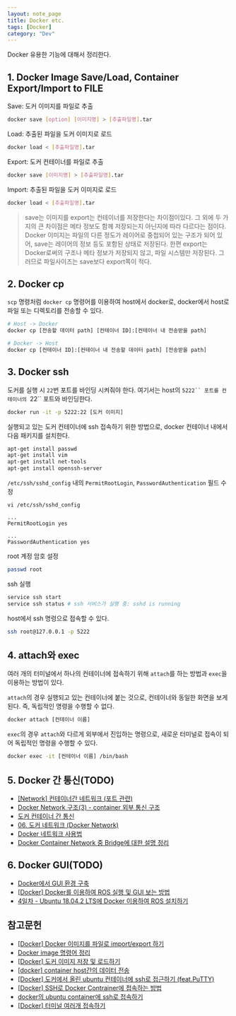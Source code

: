```yaml
---
layout: note_page
title: Docker etc.
tags: [Docker]
category: "Dev"
---
```


Docker 유용한 기능에 대해서 정리한다.

## 1. Docker Image Save/Load, Container Export/Import to FILE

Save: 도커 이미지를 파일로 추출

```bash
docker save [option] [이미지명] > [추출파일명].tar
```

Load: 추출된 파일을 도커 이미지로 로드

```bash
docker load < [추출파일명].tar
```

Export: 도커 컨테이너를 파일로 추출

```bash
docker save [이미지명] > [추출파일명].tar
```

Import: 추출된 파일을 도커 이미지로 로드

```bash
docker load < [추출파일명].tar
```

> save는 이미지를 export는 컨테이너를 저장한다는 차이점이있다. 그 외에 두 가지의 큰 차이점은 메타 정보도 함께 저장되는지 아닌지에 따라 다르다는 점이다. Docker 이미지는 파일의 다른 정도가 레이어로 중첩되어 있는 구조가 되어 있어, save는 레이어의 정보 등도 포함된 상태로 저장된다. 한편 export는 Docker로써의 구조나 메타 정보가 저장되지 않고, 파일 시스템만 저장된다. 그러므로 파일사이즈는 save보다 export쪽이 적다.

## 2. Docker cp

`scp` 명령처럼 `docker cp` 명령어를 이용하여 host에서 docker로, docker에서 host로 파일 또는 디렉토리를 전송할 수 있다.

```bash
# Host -> Docker
docker cp [전송할 데이터 path] [컨테이너 ID]:[컨테이너 내 전송받을 path]

# Docker -> Host
docker cp [컨테이너 ID]:[컨테이너 내 전송할 데이터 path] [전송받을 path]
```

## 3. Docker ssh

도커를 실행 시 `22`번 포트를 바인딩 시켜줘야 한다. 여기서는 host의 `5222`` 포트를 컨테이너의 `22`` 포트와 바인딩한다.

```bash
docker run -it -p 5222:22 [도커 이미지]
```

실행되고 있는 도커 컨테이너에 ssh 접속하기 위한 방법으로, docker 컨테이너 내에서 다음 패키지를 설치한다.

```bash
apt-get install passwd
apt-get install vim
apt-get install net-tools
apt-get install openssh-server
```

`/etc/ssh/sshd_config` 내의 `PermitRootLogin`, `PasswordAuthentication` 필드 수정

```text
vi /etc/ssh/sshd_config

...
PermitRootLogin yes

...
PasswordAuthentication yes
```

root 계정 암호 설정

```bash
passwd root
```

ssh 실행

```bash
service ssh start
service ssh status # ssh 서비스가 실행 중: sshd is running
```

host에서 ssh 명령으로 접속할 수 있다.

```bash
ssh root@127.0.0.1 -p 5222
```

## 4. attach와 exec

여러 개의 터미널에서 하나의 컨테이너에 접속하기 위해 `attach`를 하는 방법과 `exec`을 이용하는 방법이 있다.

`attach`의 경우 실행되고 있는 컨테이너에 붙는 것으로, 컨테이너와 동일한 화면을 보게 된다. 즉, 독립적인 명령을 수행할 수 없다.

```bash
docker attach [컨테이너 이름]
```

`exec`의 경우 `attach`와 다르게 외부에서 진입하는 명령으로, 새로운 터미널로 접속이 되어 독립적인 명령을 수행할 수 있다.

```bash
docker exec -it [컨테이너 이름] /bin/bash
```

## 5. Docker 간 통신(TODO)

- [[Network] 컨테이너간 네트워크 (포트 관련)](https://jm4488.tistory.com/18)
- [Docker Network 구조(3) - container 외부 통신 구조](https://bluese05.tistory.com/53)
- [도커 컨테이너 간 통신](https://velog.io/@760kry/%EB%8F%84%EC%BB%A4-%EC%BB%A8%ED%85%8C%EC%9D%B4%EB%84%88-%EA%B0%84-%ED%86%B5%EC%8B%A0)
- [06. 도커 네트워크 (Docker Network)](https://captcha.tistory.com/70)
- [Docker 네트워크 사용법](https://www.daleseo.com/docker-networks/)
- [Docker Container Network 중 Bridge에 대한 설명 정리](https://jangseongwoo.github.io/docker/docker_container_network/)

## 6. Docker GUI(TODO)

- [Docker에서 GUI 환경 구축](https://blog.naver.com/PostView.naver?blogId=qbxlvnf11&logNo=222440984918&categoryNo=0&parentCategoryNo=0&viewDate=&currentPage=1&postListTopCurrentPage=1&from=postView)
- [[Docker] Docker를 이용하여 ROS 실행 및 GUI 보는 방법](https://jstar0525.tistory.com/333)
- [4일차 - Ubuntu 18.04.2 LTS에 Docker 이용하여 ROS 설치하기](https://roomedia.tistory.com/entry/4%EC%9D%BC%EC%B0%A8-Ubuntu-18042-LTS%EC%97%90-Docker-%EC%9D%B4%EC%9A%A9%ED%95%98%EC%97%AC-ROS-%EC%84%A4%EC%B9%98%ED%95%98%EA%B8%B0)

## 참고문헌

- [[Docker] Docker 이미지를 파일로 import/export 하기](https://engineer-mole.tistory.com/257)
- [Docker image 명령어 정리](https://inhyeokyoo.github.io/docker/docker-image-cli/)
- [[Docker] 도커 이미지 저장 및 로드하기](https://tttap.tistory.com/132)
- [[docker] container host간의 데이터 전송](https://velog.io/@starbirdnara/docker-container-host%EA%B0%84%EC%9D%98-%EB%8D%B0%EC%9D%B4%ED%84%B0-%EC%A0%84%EC%86%A1)
- [[Docker] 도커에서 올린 ubuntu 컨테이너에 ssh로 접근하기 (feat.PuTTY)](https://jong-bae.tistory.com/14)
- [[Docker] SSH로 Docker Contrainer에 접속하는 방법](https://prup.tistory.com/55)
- [docker의 ubuntu container에 ssh로 접속하기](https://chanhy63.tistory.com/11)
- [[Docker] 터미널 여러개 접속하기](https://velog.io/@leeyejin1231/Docker-%ED%84%B0%EB%AF%B8%EB%84%90-%EC%97%AC%EB%9F%AC%EA%B0%9C-%EC%A0%91%EC%86%8D%ED%95%98%EA%B8%B0)
